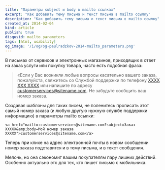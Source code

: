 ```yaml
---
title: "Параметры subject и body в mailto ссылках"
excerpt: "Как добавить тему письма и текст письма в mailto ссылку"
description: "Как добавить тему письма и текст письма в mailto ссылку"
created_at: 2014-02-04
kind: article
publish: true
disqusid: mailto_parameters
tags: [html, usability]
og_image: '/i/og/og-paulradzkov-2014-mailto_parameters.png'
---
```


В письмах от сервисов и электронных магазинов, приходящих в ответ на заказ услуги или покупку товара, часто есть подобная фраза:

>«Если у Вас возникли любые вопросы касательно вашего заказа, пожалуйста, свяжитесь со Службой поддержки по телефону <a href="tel:XXXX XXX XXXX">XXXX XXX XXXX</a> или напишите по адресу <a href="mailto:customerservices@sitename.com?subject=Заказ XXXXX&amp;body=Мой номер заказа XXXXX" class="breakall">customerservices@sitename.com</a>. Не забудьте сообщить ваш номер заказа.

Создавая шаблоны для таких писем, не поленитесь прописать этот самый номер заказа (и любую другую нужную службе поддержки информацию) в параметры mailto ссылки:

```
<a href="mailto:customerservices@sitename.com?subject=Заказ XXXXX&amp;body=Мой номер заказа XXXXX">customerservices@sitename.com</a>
```

Теперь при клике на адрес электронной почты в новом сообщении номер заказа подставится и в тему письма, и в текст сообщения.

Мелочь, но она сэкономит вашим покупателям пару лишних действий. Особенно актуально это для тех, кто пишет письмо с мобильника.
